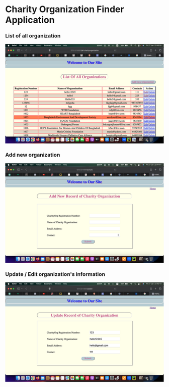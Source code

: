 # Charity Organization Finder Application

### List of all organization
![alt text](https://github.com/msayed-abir/Charity-Finder/blob/5aee27133ec326cd1ebddd93772553891b858857/charityfinderapp/Images/All_List.png)
### Add new organization
![alt text](https://github.com/msayed-abir/Charity-Finder/blob/5aee27133ec326cd1ebddd93772553891b858857/charityfinderapp/Images/Add_New.png)
### Update / Edit organization's information
![alt text](https://github.com/msayed-abir/Charity-Finder/blob/5aee27133ec326cd1ebddd93772553891b858857/charityfinderapp/Images/Update.png)